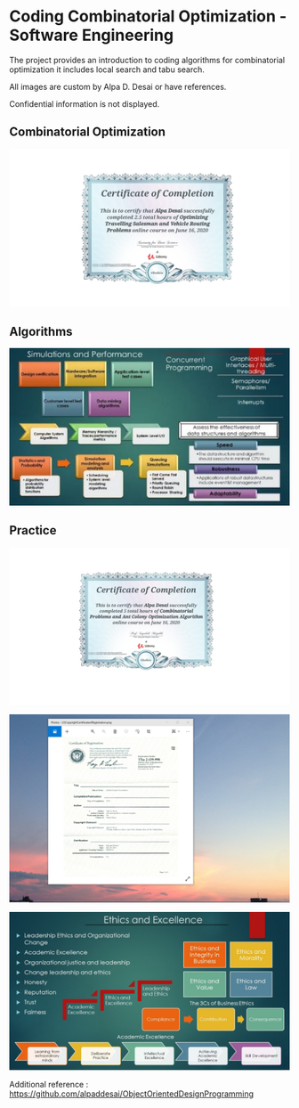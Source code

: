 # Coding Combinatorial Optimization - Software Engineering

The project provides an introduction to coding algorithms for combinatorial optimization it includes local search and tabu search.

All images are custom by Alpa D. Desai or have references.

Confidential information is not displayed.

## Combinatorial Optimization 
![image](CertificateCodingCombinatorialOptimization.jpg)

## Algorithms
![image](SimulationsPerformanceMetrics.jpg)

## Practice 
![image](WeightedAverage.jpg)

![image](USCopyrightCertificate.png)

![image](Ethics.jpg)

Additional reference : https://github.com/alpaddesai/ObjectOrientedDesignProgramming
